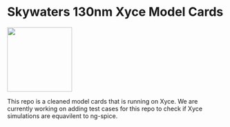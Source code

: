 # Skywaters 130nm Xyce Model Cards


[<img src="https://raw.githubusercontent.com/mabrains/xyce_sky130/raw/main/mabrains_logo.jpg" width="150">](http://mabrains.com/)

This repo is a cleaned model cards that is running on Xyce. We are currently working on adding test cases for this repo to check if Xyce simulations are equavilent to ng-spice.

